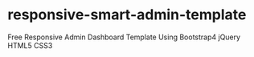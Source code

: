 # responsive-smart-admin-template
Free Responsive Admin Dashboard Template Using Bootstrap4 jQuery HTML5 CSS3
